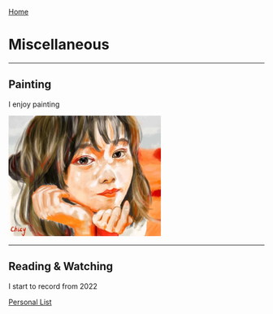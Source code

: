 [Home](index.md)

# Miscellaneous

------

## Painting

I enjoy painting

<img src="Others/paint2.jpeg" alt="me" width="300"/> 

------

## Reading & Watching

I start to record from 2022

[Personal List](https://1drv.ms/u/s!AlcR-LpOJ69chUROL8-1Nmk7wLCK)

